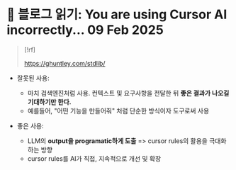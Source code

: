 # 󰏢 블로그 읽기: You are using Cursor AI incorrectly... 09 Feb 2025

> [!rf]
>
> https://ghuntley.com/stdlib/




- 잘못된 사용:

  - 마치 검색엔진처럼 사용. 컨텍스트 및 요구사항을 전달한 뒤 **좋은 결과가 나오길 기대하기만 한다.**
  - 예를들어, "어떤 기능을 만들어줘" 처럼 단순한 방식이자 도구로써 사용



- 좋은 사용: 

  - LLM의 **output을 programatic하게 도출** => cursor rules의 활용을 극대화하는 방향
  - cursor rules를 AI가 직접, 지속적으로 개선 및 확장
